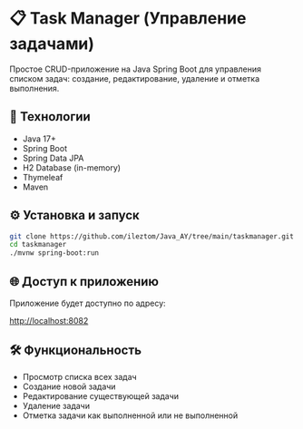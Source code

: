# 📋 Task Manager (Управление задачами)

Простое CRUD-приложение на Java Spring Boot для управления списком задач: создание, редактирование, удаление и отметка выполнения.

## 🚀 Технологии

- Java 17+
- Spring Boot
- Spring Data JPA
- H2 Database (in-memory)
- Thymeleaf
- Maven

## ⚙️ Установка и запуск

```bash
git clone https://github.com/ileztom/Java_AY/tree/main/taskmanager.git
cd taskmanager
./mvnw spring-boot:run
```

## 🌐 Доступ к приложению

Приложение будет доступно по адресу:

[http://localhost:8082](http://localhost:8082)

## 🛠️ Функциональность

- Просмотр списка всех задач
- Создание новой задачи
- Редактирование существующей задачи
- Удаление задачи
- Отметка задачи как выполненной или не выполненной
